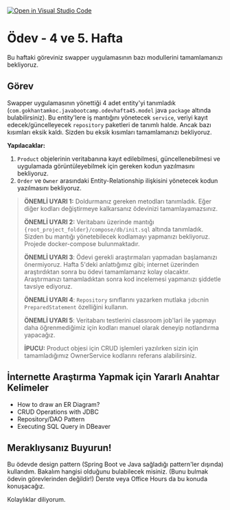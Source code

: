 [![Open in Visual Studio Code](https://classroom.github.com/assets/open-in-vscode-c66648af7eb3fe8bc4f294546bfd86ef473780cde1dea487d3c4ff354943c9ae.svg)](https://classroom.github.com/online_ide?assignment_repo_id=8126924&assignment_repo_type=AssignmentRepo)
# Ödev - 4 ve 5. Hafta

Bu haftaki göreviniz swapper uygulamasının bazı modullerini tamamlamanızı bekliyoruz.

## **Görev**

Swapper uygulamasının yönettiği 4 adet entity'yi tanımladık (`com.gokhantamkoc.javabootcamp.odevhafta45.model` java `package` altında bulabilirsiniz).
Bu entity'lere iş mantığını yönetecek `service`, veriyi kayıt edecek/güncelleyecek `repository` paketleri de tanımlı halde. Ancak bazı kısımları eksik kaldı. Sizden bu eksik kısımları tamamlamanızı bekliyoruz.

**Yapılacaklar:**


1. `Product` objelerinin veritabanına kayıt edilebilmesi, güncellenebilmesi ve uygulamada görüntüleyebilmek için gereken kodun yazılmasını bekliyoruz.
2. `Order` ve `Owner` arasındaki Entity-Relationship ilişkisini yönetecek kodun yazılmasını bekliyoruz.

> **ÖNEMLİ UYARI 1:** Doldurmanız gereken metodları tanımladık. Eğer diğer kodları değiştirmeye kalkarsanız ödevinizi tamamlayamazsınız.
>
> **ÖNEMLİ UYARI 2:** Veritabanı üzerinde mantığı `{root_project_folder}/compose/db/init.sql` altında tanımladık. Sizden bu mantığı yönetebilecek kodlamayı yapmanızı bekliyoruz. Projede docker-compose bulunmaktadır.
>
> **ÖNEMLİ UYARI 3**: Ödevi gerekli araştırmaları yapmadan başlamanızı önermiyoruz. Hafta 5'deki anlattığımız gibi; internet üzerinden araştırdıktan sonra bu ödevi tamamlamanız kolay olacaktır. Araştırmanızı tamamladıktan sonra kod incelemesi yapmanızı şiddetle tavsiye ediyoruz.
> 
> **ÖNEMLİ UYARI 4**: `Repository` sınıflarını yazarken mutlaka `jdbc`nin `PreparedStatement` özelliğini kullanın.
>
> **ÖNEMLİ UYARI 5**: Veritabanı testlerini classroom job'lari ile yapmayı daha öğrenmediğimiz için kodları manuel olarak deneyip notlandırma yapacağız.
> 
> **İPUCU:** Product objesi için CRUD işlemleri yazılırken sizin için tamamladığımız OwnerService kodlarını referans alabilirsiniz.

## İnternette Araştırma Yapmak için Yararlı Anahtar Kelimeler

- How to draw an ER Diagram?
- CRUD Operations with JDBC
- Repository/DAO Pattern
- Executing SQL Query in DBeaver

## Meraklıysanız Buyurun!

Bu ödevde design pattern (Spring Boot ve Java sağladığı pattern'ler dışında) kullandım.
Bakalım hangisi olduğunu bulabilecek misiniz. (Bunu bulmak ödevin görevlerinden değildir!)
Derste veya Office Hours da bu konuda konuşacağız.

Kolaylıklar diliyorum.
